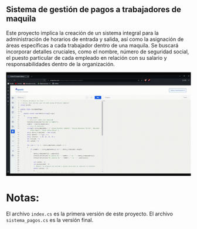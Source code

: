 ## Sistema de gestión de pagos a trabajadores de maquila

Este proyecto implica la creación de un sistema integral para la administración de horarios de entrada y salida, así como la asignación de áreas específicas a cada trabajador dentro de una maquila. Se buscará incorporar detalles cruciales, como el nombre, número de seguridad social, el puesto particular de cada empleado en relación con su salario y responsabilidades dentro de la organización. 

![video muestra](./assets/1.gif)

# Notas: 
El archivo `index.cs` es la primera versión de este proyecto. El archivo `sistema_pagos.cs` es la versión final.
